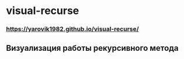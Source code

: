 # visual-recurse
### https://yarovik1982.github.io/visual-recurse/
## Визуализация работы рекурсивного метода